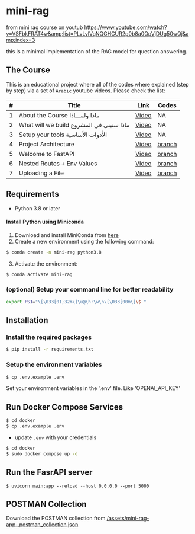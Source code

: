 # mini-rag
from mini rag course on youtub https://www.youtube.com/watch?v=VSFbkFRAT4w&amp;list=PLvLvlVqNQGHCUR2p0b8a0QpVjDUg50wQj&amp;index=3

this is a minimal implementation of the RAG model for question
answering.

## The Course

This is an educational project where all of the codes where explained (step by step) via a set of `Arabic` youtube videos. Please check the list:

| # | Title                                    | Link                                                                                                 | Codes                                              |
|---|------------------------------------------|------------------------------------------------------------------------------------------------------|----------------------------------------------------|
| 1 | About the Course ماذا ولمـــاذا          | [Video](https://www.youtube.com/watch?v=Vv6e2Rb1Q6w&list=PLvLvlVqNQGHCUR2p0b8a0QpVjDUg50wQj)         | NA                                                 |
| 2 | What will we build ماذا سنبنى في المشروع | [Video](https://www.youtube.com/watch?v=_l5S5CdxE-Q&list=PLvLvlVqNQGHCUR2p0b8a0QpVjDUg50wQj&index=2) | NA                                                 |
| 3 | Setup your tools الأدوات الأساسية        | [Video](https://www.youtube.com/watch?v=VSFbkFRAT4w&list=PLvLvlVqNQGHCUR2p0b8a0QpVjDUg50wQj&index=3) | NA                                                 |
| 4 | Project Architecture                     | [Video](https://www.youtube.com/watch?v=Ei_nBwBbFUQ&list=PLvLvlVqNQGHCUR2p0b8a0QpVjDUg50wQj&index=4) | [branch](https://github.com/bakrianoo/mini-rag/tree/tut-001) |
| 5 | Welcome to FastAPI                       | [Video](https://www.youtube.com/watch?v=cpOuCdzN_Mo&list=PLvLvlVqNQGHCUR2p0b8a0QpVjDUg50wQj&index=5) | [branch](https://github.com/bakrianoo/mini-rag/tree/tut-002) |
| 6 | Nested Routes + Env Values               | [Video](https://www.youtube.com/watch?v=CrR2Bz2Y7Hw&list=PLvLvlVqNQGHCUR2p0b8a0QpVjDUg50wQj&index=6) | [branch](https://github.com/bakrianoo/mini-rag/tree/tut-003) |
| 7 | Uploading a File                         | [Video](https://www.youtube.com/watch?v=5alMKCbFqWs&list=PLvLvlVqNQGHCUR2p0b8a0QpVjDUg50wQj&index=7) | [branch](https://github.com/bakrianoo/mini-rag/tree/tut-004) |


## Requirements

- Python 3.8 or later

#### Install Python using Miniconda

1) Download and install MiniConda from [here](https://www.anaconda.com/docs/getting-started/miniconda/install#linux-terminal-installer)
2) Create a new environment using the following command:
```bash
$ conda create -n mini-rag python3.8
```
3) Activate the environment:
```bash
$ conda activate mini-rag
```
### (optional) Setup your command line for better readability

```bash
export PS1="\[\033[01;32m\]\u@\h:\w\n\[\033[00m\]\$ "
```

## Installation

### Install the required packages

```bash
$ pip install -r requirements.txt 
```

### Setup the environment variables

```bash
$ cp .env.example .env
```

Set your environment variables in the '.env' file. Like 'OPENAI_API_KEY'

## Run Docker Compose Services

```bash
$ cd docker
$ cp .env.example .env
```

- update `.env` with your credentials



```bash
$ cd docker
$ sudo docker compose up -d
```

## Run the FasrAPI server

```bah
$ uvicorn main:app --reload --host 0.0.0.0 --port 5000
```
## POSTMAN Collection

Download the POSTMAN collection from [/assets/mini-rag-app-.postman_collection.json](/assets/mini-rag-app-.postman_collection.json)

